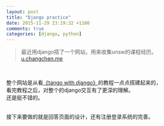```yaml
---
layout: post
title: "Django practice"
date: 2015-11-29 23:19:32 +1100
comments: true
categories: [django, python]
---
```


> 最近用django搭了一个网站，用来收集unsw的课程经历。    
<a href="http://u.changchen.me" target="_blank">u.changchen.me</a>

<!--more-->
<br>   

整个网站是从看[《tango with django》](http://www.tangowithdjango.com/book17/)的教程一点点搭建起来的，    
看完教程之后，对整个的django交互有了更深的理解。    
还是挺不错的。    

<br>
接下来要做的就是回答页面的设计，还有注册登录系统的完善。   
<img style="max-height:500px" class="lazy" data-original="/images/blog/151101_diary/1129-1.jpg"> 

